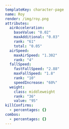 ```yaml
---
templateKey: character-page
name: Roy
render: /img/roy.png
attributes:
  airAcceleration:
    baseValue: "0.02"
    maxAdditional: "0.03"
    rank: "61"
    total: "0.05"
  airSpeed:
    maxAirSpeed: "1.302"
    rank: "4"
  fallSpeed:
    fastFallSpeed: "2.88"
    maxFallSpeed: "1.8"
    rank: "10"
    speedIncrease: "60%"
  weight:
    class: middleweight
    rank: "36"
    value: "95"
killConfirms:
  - percentages: {}
combos:
  - percentages: {}
---
```

